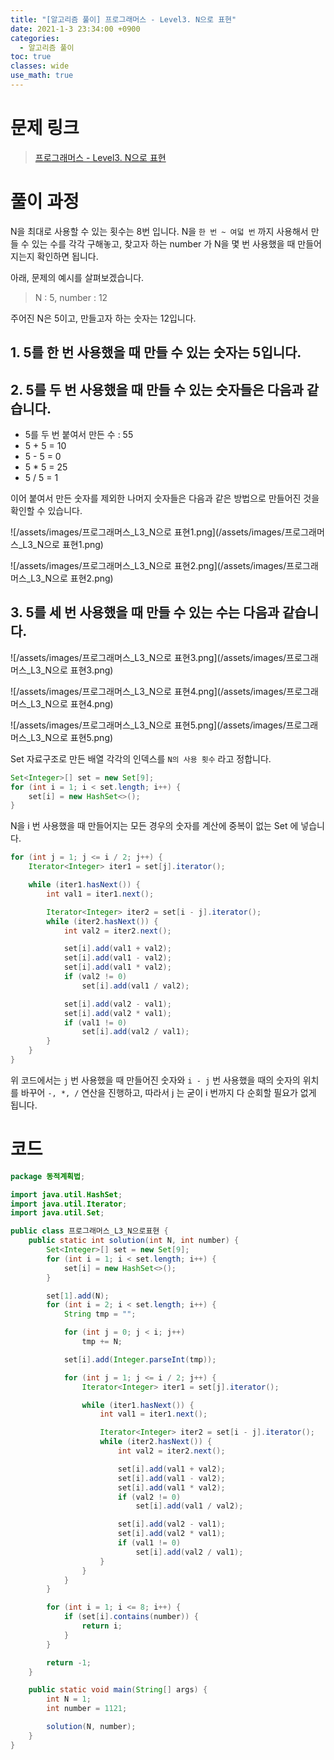 ```yaml
---
title: "[알고리즘 풀이] 프로그래머스 - Level3. N으로 표현"
date: 2021-1-3 23:34:00 +0900
categories:
  - 알고리즘 풀이
toc: true
classes: wide
use_math: true
---
```


# 문제 링크

> [프로그래머스 - Level3. N으로 표현](https://programmers.co.kr/learn/courses/30/lessons/42895)

# 풀이 과정

N을 최대로 사용할 수 있는 횟수는 8번 입니다. N을 `한 번 ~ 여덟 번` 까지 사용해서 만들 수 있는 수를 각각 구해놓고, 찾고자 하는 number 가 N을 몇 번 사용했을 때 만들어 지는지 확인하면 됩니다.

아래, 문제의 예시를 살펴보겠습니다.

> N : 5, number : 12

주어진 N은 5이고, 만들고자 하는 숫자는 12입니다.

## 1. 5를 한 번 사용했을 때 만들 수 있는 숫자는 5입니다.

## 2. 5를 두 번 사용했을 때 만들 수 있는 숫자들은 다음과 같습니다.

- 5를 두 번 붙여서 만든 수 : 55
- 5 + 5 = 10
- 5 - 5 = 0
- 5 * 5 = 25
- 5 / 5 = 1

이어 붙여서 만든 숫자를 제외한 나머지 숫자들은 다음과 같은 방법으로 만들어진 것을 확인할 수 있습니다.

![/assets/images/프로그래머스_L3_N으로 표현1.png](/assets/images/프로그래머스_L3_N으로 표현1.png)

![/assets/images/프로그래머스_L3_N으로 표현2.png](/assets/images/프로그래머스_L3_N으로 표현2.png)

## 3. 5를 세 번 사용했을 때 만들 수 있는 수는 다음과 같습니다.

![/assets/images/프로그래머스_L3_N으로 표현3.png](/assets/images/프로그래머스_L3_N으로 표현3.png)

![/assets/images/프로그래머스_L3_N으로 표현4.png](/assets/images/프로그래머스_L3_N으로 표현4.png)

![/assets/images/프로그래머스_L3_N으로 표현5.png](/assets/images/프로그래머스_L3_N으로 표현5.png)

Set 자료구조로 만든 배열 각각의 인덱스를 `N의 사용 횟수` 라고 정합니다. 

```java
Set<Integer>[] set = new Set[9];
for (int i = 1; i < set.length; i++) {
    set[i] = new HashSet<>();
}
```

N을 i 번 사용했을 때 만들어지는 모든 경우의 숫자를 계산에 중복이 없는 Set 에 넣습니다.

```java
for (int j = 1; j <= i / 2; j++) {
    Iterator<Integer> iter1 = set[j].iterator();

    while (iter1.hasNext()) {
        int val1 = iter1.next();

        Iterator<Integer> iter2 = set[i - j].iterator();
        while (iter2.hasNext()) {
            int val2 = iter2.next();

            set[i].add(val1 + val2);
            set[i].add(val1 - val2);
            set[i].add(val1 * val2);
            if (val2 != 0)
                set[i].add(val1 / val2);

            set[i].add(val2 - val1);
            set[i].add(val2 * val1);
            if (val1 != 0)
                set[i].add(val2 / val1);
        }
    }
}
```

위 코드에서는  `j` 번 사용했을 때 만들어진 숫자와 `i - j` 번 사용했을 때의 숫자의 위치를 바꾸어 `-, *, /` 연산을 진행하고, 따라서  j 는 굳이 i 번까지 다 순회할 필요가 없게 됩니다.

# 코드

```java
package 동적계획법;

import java.util.HashSet;
import java.util.Iterator;
import java.util.Set;

public class 프로그래머스_L3_N으로표현 {
    public static int solution(int N, int number) {
        Set<Integer>[] set = new Set[9];
        for (int i = 1; i < set.length; i++) {
            set[i] = new HashSet<>();
        }

        set[1].add(N);
        for (int i = 2; i < set.length; i++) {
            String tmp = "";

            for (int j = 0; j < i; j++)
                tmp += N;

            set[i].add(Integer.parseInt(tmp));

            for (int j = 1; j <= i / 2; j++) {
                Iterator<Integer> iter1 = set[j].iterator();

                while (iter1.hasNext()) {
                    int val1 = iter1.next();

                    Iterator<Integer> iter2 = set[i - j].iterator();
                    while (iter2.hasNext()) {
                        int val2 = iter2.next();

                        set[i].add(val1 + val2);
                        set[i].add(val1 - val2);
                        set[i].add(val1 * val2);
                        if (val2 != 0)
                            set[i].add(val1 / val2);

                        set[i].add(val2 - val1);
                        set[i].add(val2 * val1);
                        if (val1 != 0)
                            set[i].add(val2 / val1);
                    }
                }
            }
        }

        for (int i = 1; i <= 8; i++) {
            if (set[i].contains(number)) {
                return i;
            }
        }

        return -1;
    }

    public static void main(String[] args) {
        int N = 1;
        int number = 1121;

        solution(N, number);
    }
}
```